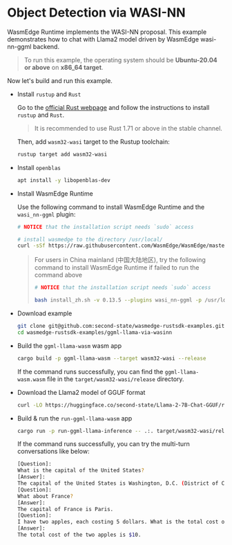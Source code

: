 # Object Detection via WASI-NN

WasmEdge Runtime implements the WASI-NN proposal. This example demonstrates how to chat with Llama2 model driven by WasmEdge wasi-nn-ggml backend.

> To run this example, the operating system should be **Ubuntu-20.04 or above** on **x86_64 target**.

Now let's build and run this example.

- Install `rustup` and `Rust`

  Go to the [official Rust webpage](https://www.rust-lang.org/tools/install) and follow the instructions to install `rustup` and `Rust`.

  > It is recommended to use Rust 1.71 or above in the stable channel.

  Then, add `wasm32-wasi` target to the Rustup toolchain:

  ```bash
  rustup target add wasm32-wasi
  ```

- Install `openblas`

  ```bash
  apt install -y libopenblas-dev
  ```

- Install WasmEdge Runtime

  Use the following command to install WasmEdge Runtime and the `wasi_nn-ggml` plugin:

  ```bash
  # NOTICE that the installation script needs `sudo` access

  # install wasmedge to the directory /usr/local/
  curl -sSf https://raw.githubusercontent.com/WasmEdge/WasmEdge/master/utils/install.sh | bash -s -- -v 0.13.5 --plugins wasi_nn-ggml -p /usr/local
  ```

  > For users in China mainland (中国大陆地区), try the following command to install WasmEdge Runtime if failed to run the command above
  >
  > ```bash
  > # NOTICE that the installation script needs `sudo` access
  >
  > bash install_zh.sh -v 0.13.5 --plugins wasi_nn-ggml -p /usr/local
  > ```

- Download example

  ```bash
  git clone git@github.com:second-state/wasmedge-rustsdk-examples.git
  cd wasmedge-rustsdk-examples/ggml-llama-via-wasinn
  ```

- Build the `ggml-llama-wasm` wasm app

  ```bash
  cargo build -p ggml-llama-wasm --target wasm32-wasi --release
  ```

  If the command runs successfully, you can find the `ggml-llama-wasm.wasm` file in the `target/wasm32-wasi/release` directory.

- Download the Llama2 model of GGUF format

  ```bash
  curl -LO https://huggingface.co/second-state/Llama-2-7B-Chat-GGUF/resolve/main/llama-2-7b-chat.Q5_K_M.gguf
  ```

- Build & run the `run-ggml-llama-wasm` app

  ```bash
  cargo run -p run-ggml-llama-inference -- .:. target/wasm32-wasi/release/ggml-llama-wasm.wasm default
  ```

  If the command runs successfully, you can try the multi-turn conversations like below:

  ```bash
  [Question]:
  What is the capital of the United States?
  [Answer]:
  The capital of the United States is Washington, D.C. (District of Columbia).
  [Question]:
  What about France?
  [Answer]:
  The capital of France is Paris.
  [Question]:
  I have two apples, each costing 5 dollars. What is the total cost of these apples?
  [Answer]:
  The total cost of the two apples is $10.
  ```
